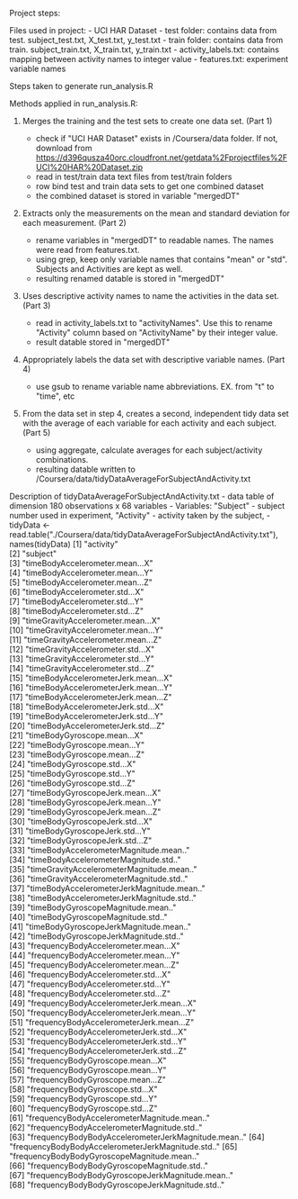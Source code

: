 Project steps:

Files used in project:
	- UCI HAR Dataset
		- test folder: contains data from test. subject_test.txt, X_test.txt, y_test.txt
		- train folder: contains data from train. subject_train.txt, X_train.txt, y_train.txt
		- activity_labels.txt: contains mapping between activity names to integer value
		- features.txt: experiment variable names

Steps taken to generate run_analysis.R

Methods applied in run_analysis.R:

1. Merges the training and the test sets to create one data set. (Part 1)
	- check if "UCI HAR Dataset" exists in /Coursera/data folder. If not, download from https://d396qusza40orc.cloudfront.net/getdata%2Fprojectfiles%2FUCI%20HAR%20Dataset.zip
	- read in test/train data text files from test/train folders
	- row bind test and train data sets to get one combined dataset
	- the combined dataset is stored in variable "mergedDT"
 
2. Extracts only the measurements on the mean and standard deviation for each measurement. (Part 2)
	- rename variables in "mergedDT" to readable names. The names were read from features.txt.
	- using grep, keep only variable names that contains "mean" or "std". Subjects and Activities are kept as well.
	- resulting renamed datable is stored in "mergedDT"
	
3. Uses descriptive activity names to name the activities in the data set. (Part 3)
	- read in activity_labels.txt to "activityNames". Use this to rename "Activity" column based on "ActivityName" by their integer value.
	- result datable stored in "mergedDT"

4. Appropriately labels the data set with descriptive variable names. (Part 4)
	- use gsub to rename variable name abbreviations. EX. from "t" to "time", etc

	
5. From the data set in step 4, creates a second, independent tidy data set with the average of each variable for each activity and each subject. (Part 5)
	- using aggregate, calculate averages for each subject/activity combinations.
	- resulting datable written to /Coursera/data/tidyDataAverageForSubjectAndActivity.txt

Description of tidyDataAverageForSubjectAndActivity.txt
	- data table of dimension 180 observations x 68 variables
	- Variables: "Subject" - subject number used in experiment, "Activity" - activity taken by the subject,
	- tidyData <- read.table("./Coursera/data/tidyDataAverageForSubjectAndActivity.txt"), names(tidyData)
	 [1] "activity"                                           
	 [2] "subject"                                           
	 [3] "timeBodyAccelerometer.mean...X"                    
	 [4] "timeBodyAccelerometer.mean...Y"                    
	 [5] "timeBodyAccelerometer.mean...Z"                    
	 [6] "timeBodyAccelerometer.std...X"                     
	 [7] "timeBodyAccelerometer.std...Y"                     
	 [8] "timeBodyAccelerometer.std...Z"                     
	 [9] "timeGravityAccelerometer.mean...X"                 
	[10] "timeGravityAccelerometer.mean...Y"                 
	[11] "timeGravityAccelerometer.mean...Z"                 
	[12] "timeGravityAccelerometer.std...X"                  
	[13] "timeGravityAccelerometer.std...Y"                  
	[14] "timeGravityAccelerometer.std...Z"                  
	[15] "timeBodyAccelerometerJerk.mean...X"                
	[16] "timeBodyAccelerometerJerk.mean...Y"                
	[17] "timeBodyAccelerometerJerk.mean...Z"                
	[18] "timeBodyAccelerometerJerk.std...X"                 
	[19] "timeBodyAccelerometerJerk.std...Y"                 
	[20] "timeBodyAccelerometerJerk.std...Z"                 
	[21] "timeBodyGyroscope.mean...X"                        
	[22] "timeBodyGyroscope.mean...Y"                        
	[23] "timeBodyGyroscope.mean...Z"                        
	[24] "timeBodyGyroscope.std...X"                         
	[25] "timeBodyGyroscope.std...Y"                         
	[26] "timeBodyGyroscope.std...Z"                         
	[27] "timeBodyGyroscopeJerk.mean...X"                    
	[28] "timeBodyGyroscopeJerk.mean...Y"                    
	[29] "timeBodyGyroscopeJerk.mean...Z"                    
	[30] "timeBodyGyroscopeJerk.std...X"                     
	[31] "timeBodyGyroscopeJerk.std...Y"                     
	[32] "timeBodyGyroscopeJerk.std...Z"                     
	[33] "timeBodyAccelerometerMagnitude.mean.."             
	[34] "timeBodyAccelerometerMagnitude.std.."              
	[35] "timeGravityAccelerometerMagnitude.mean.."          
	[36] "timeGravityAccelerometerMagnitude.std.."           
	[37] "timeBodyAccelerometerJerkMagnitude.mean.."         
	[38] "timeBodyAccelerometerJerkMagnitude.std.."          
	[39] "timeBodyGyroscopeMagnitude.mean.."                 
	[40] "timeBodyGyroscopeMagnitude.std.."                  
	[41] "timeBodyGyroscopeJerkMagnitude.mean.."             
	[42] "timeBodyGyroscopeJerkMagnitude.std.."              
	[43] "frequencyBodyAccelerometer.mean...X"               
	[44] "frequencyBodyAccelerometer.mean...Y"               
	[45] "frequencyBodyAccelerometer.mean...Z"               
	[46] "frequencyBodyAccelerometer.std...X"                
	[47] "frequencyBodyAccelerometer.std...Y"                
	[48] "frequencyBodyAccelerometer.std...Z"                
	[49] "frequencyBodyAccelerometerJerk.mean...X"           
	[50] "frequencyBodyAccelerometerJerk.mean...Y"           
	[51] "frequencyBodyAccelerometerJerk.mean...Z"           
	[52] "frequencyBodyAccelerometerJerk.std...X"            
	[53] "frequencyBodyAccelerometerJerk.std...Y"            
	[54] "frequencyBodyAccelerometerJerk.std...Z"            
	[55] "frequencyBodyGyroscope.mean...X"                   
	[56] "frequencyBodyGyroscope.mean...Y"                   
	[57] "frequencyBodyGyroscope.mean...Z"                   
	[58] "frequencyBodyGyroscope.std...X"                    
	[59] "frequencyBodyGyroscope.std...Y"                    
	[60] "frequencyBodyGyroscope.std...Z"                    
	[61] "frequencyBodyAccelerometerMagnitude.mean.."        
	[62] "frequencyBodyAccelerometerMagnitude.std.."         
	[63] "frequencyBodyBodyAccelerometerJerkMagnitude.mean.."
	[64] "frequencyBodyBodyAccelerometerJerkMagnitude.std.." 
	[65] "frequencyBodyBodyGyroscopeMagnitude.mean.."        
	[66] "frequencyBodyBodyGyroscopeMagnitude.std.."         
	[67] "frequencyBodyBodyGyroscopeJerkMagnitude.mean.."    
	[68] "frequencyBodyBodyGyroscopeJerkMagnitude.std.."
		
		